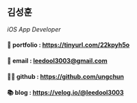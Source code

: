 ## 김성훈  
*iOS App Developer*

#### 🌱 portfolio : https://tinyurl.com/22kpyh5o  
#### 📮 email : leedool3003@gmail.com  
#### 👨‍💻 github : https://github.com/ungchun  
#### 📚 blog : https://velog.io/@leedool3003  
